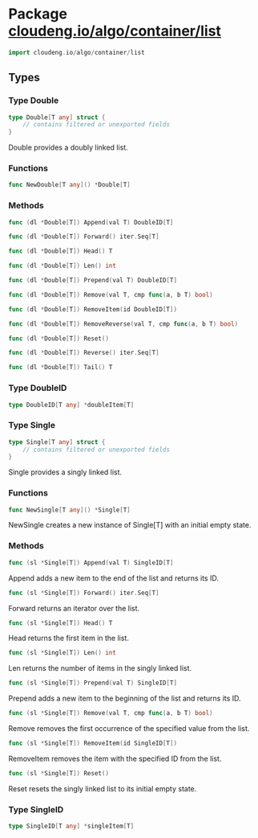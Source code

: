 # Package [cloudeng.io/algo/container/list](https://pkg.go.dev/cloudeng.io/algo/container/list?tab=doc)

```go
import cloudeng.io/algo/container/list
```


## Types
### Type Double
```go
type Double[T any] struct {
	// contains filtered or unexported fields
}
```
Double provides a doubly linked list.

### Functions

```go
func NewDouble[T any]() *Double[T]
```



### Methods

```go
func (dl *Double[T]) Append(val T) DoubleID[T]
```


```go
func (dl *Double[T]) Forward() iter.Seq[T]
```


```go
func (dl *Double[T]) Head() T
```


```go
func (dl *Double[T]) Len() int
```


```go
func (dl *Double[T]) Prepend(val T) DoubleID[T]
```


```go
func (dl *Double[T]) Remove(val T, cmp func(a, b T) bool)
```


```go
func (dl *Double[T]) RemoveItem(id DoubleID[T])
```


```go
func (dl *Double[T]) RemoveReverse(val T, cmp func(a, b T) bool)
```


```go
func (dl *Double[T]) Reset()
```


```go
func (dl *Double[T]) Reverse() iter.Seq[T]
```


```go
func (dl *Double[T]) Tail() T
```




### Type DoubleID
```go
type DoubleID[T any] *doubleItem[T]
```


### Type Single
```go
type Single[T any] struct {
	// contains filtered or unexported fields
}
```
Single provides a singly linked list.

### Functions

```go
func NewSingle[T any]() *Single[T]
```
NewSingle creates a new instance of Single[T] with an initial empty state.



### Methods

```go
func (sl *Single[T]) Append(val T) SingleID[T]
```
Append adds a new item to the end of the list and returns its ID.


```go
func (sl *Single[T]) Forward() iter.Seq[T]
```
Forward returns an iterator over the list.


```go
func (sl *Single[T]) Head() T
```
Head returns the first item in the list.


```go
func (sl *Single[T]) Len() int
```
Len returns the number of items in the singly linked list.


```go
func (sl *Single[T]) Prepend(val T) SingleID[T]
```
Prepend adds a new item to the beginning of the list and returns its ID.


```go
func (sl *Single[T]) Remove(val T, cmp func(a, b T) bool)
```
Remove removes the first occurrence of the specified value from the list.


```go
func (sl *Single[T]) RemoveItem(id SingleID[T])
```
RemoveItem removes the item with the specified ID from the list.


```go
func (sl *Single[T]) Reset()
```
Reset resets the singly linked list to its initial empty state.




### Type SingleID
```go
type SingleID[T any] *singleItem[T]
```





